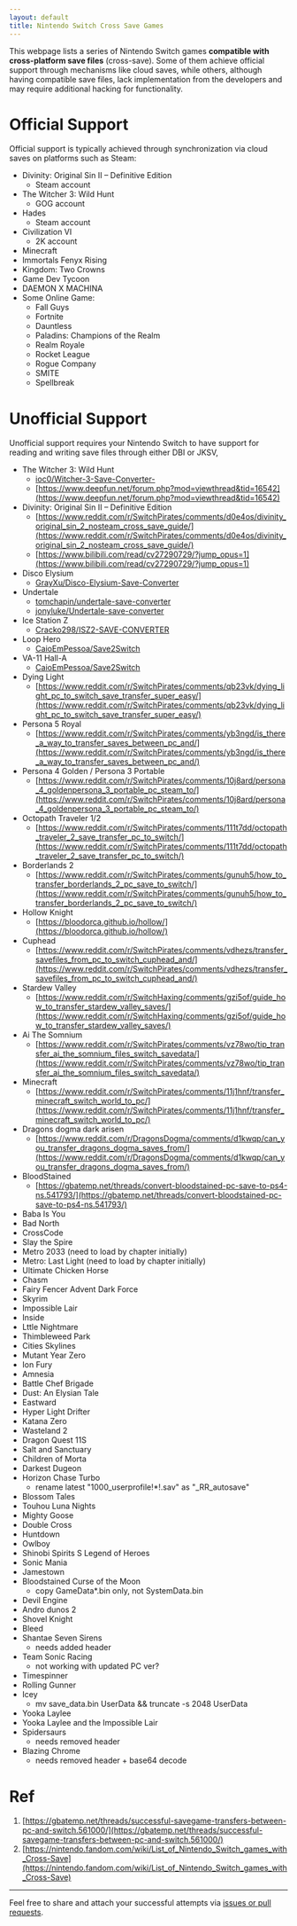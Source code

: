 ```yaml
---
layout: default
title: Nintendo Switch Cross Save Games
---
```


This webpage lists a series of Nintendo Switch games **compatible with cross-platform save files** (cross-save). Some of them achieve official support through mechanisms like cloud saves, while others, although having compatible save files, lack implementation from the developers and may require additional hacking for functionality.

# Official Support

Official support is typically achieved through synchronization via cloud saves on platforms such as Steam:

- Divinity: Original Sin II – Definitive Edition
  - Steam account
- The Witcher 3: Wild Hunt
  - GOG account
- Hades
  - Steam account
- Civilization VI
  - 2K account
- Minecraft
- Immortals Fenyx Rising
- Kingdom: Two Crowns
- Game Dev Tycoon
- DAEMON X MACHINA
- Some Online Game:
  - Fall Guys
  - Fortnite
  - Dauntless
  - Paladins: Champions of the Realm
  - Realm Royale
  - Rocket League
  - Rogue Company
  - SMITE
  - Spellbreak

# Unofficial Support

Unofficial support requires your Nintendo Switch to have support for reading and writing save files through either DBI or JKSV,

- The Witcher 3: Wild Hunt
  - [ioc0/Witcher-3-Save-Converter-](https://github.com/ioc0/Witcher-3-Save-Converter-)
  - [https://www.deepfun.net/forum.php?mod=viewthread&tid=16542](https://www.deepfun.net/forum.php?mod=viewthread&tid=16542)
- Divinity: Original Sin II – Definitive Edition
  - [https://www.reddit.com/r/SwitchPirates/comments/d0e4os/divinity_original_sin_2_nosteam_cross_save_guide/](https://www.reddit.com/r/SwitchPirates/comments/d0e4os/divinity_original_sin_2_nosteam_cross_save_guide/)
  - [https://www.bilibili.com/read/cv27290729/?jump_opus=1](https://www.bilibili.com/read/cv27290729/?jump_opus=1)
- Disco Elysium
  - [GrayXu/Disco-Elysium-Save-Converter](https://github.com/GrayXu/Disco-Elysium-Save-Converter)
- Undertale
  - [tomchapin/undertale-save-converter](https://github.com/tomchapin/undertale-save-converter)
  - [jonyluke/Undertale-save-converter](https://github.com/jonyluke/Undertale-save-converter)
- Ice Station Z
  - [Cracko298/ISZ2-SAVE-CONVERTER](https://github.com/Cracko298/ISZ2-SAVE-CONVERTER)
- Loop Hero
  - [CaioEmPessoa/Save2Switch](https://github.com/CaioEmPessoa/Save2Switch)
- VA-11 Hall-A
  - [CaioEmPessoa/Save2Switch](https://github.com/CaioEmPessoa/Save2Switch)
- Dying Light
  - [https://www.reddit.com/r/SwitchPirates/comments/qb23vk/dying_light_pc_to_switch_save_transfer_super_easy/](https://www.reddit.com/r/SwitchPirates/comments/qb23vk/dying_light_pc_to_switch_save_transfer_super_easy/)
- Persona 5 Royal
  - [https://www.reddit.com/r/SwitchPirates/comments/yb3ngd/is_there_a_way_to_transfer_saves_between_pc_and/](https://www.reddit.com/r/SwitchPirates/comments/yb3ngd/is_there_a_way_to_transfer_saves_between_pc_and/)
- Persona 4 Golden / Persona 3 Portable
  - [https://www.reddit.com/r/SwitchPirates/comments/10j8ard/persona_4_goldenpersona_3_portable_pc_steam_to/](https://www.reddit.com/r/SwitchPirates/comments/10j8ard/persona_4_goldenpersona_3_portable_pc_steam_to/)
- Octopath Traveler 1/2
  - [https://www.reddit.com/r/SwitchPirates/comments/111t7dd/octopath_traveler_2_save_transfer_pc_to_switch/](https://www.reddit.com/r/SwitchPirates/comments/111t7dd/octopath_traveler_2_save_transfer_pc_to_switch/)
- Borderlands 2
  - [https://www.reddit.com/r/SwitchPirates/comments/gunuh5/how_to_transfer_borderlands_2_pc_save_to_switch/](https://www.reddit.com/r/SwitchPirates/comments/gunuh5/how_to_transfer_borderlands_2_pc_save_to_switch/)
- Hollow Knight
  - [https://bloodorca.github.io/hollow/](https://bloodorca.github.io/hollow/)
- Cuphead
  - [https://www.reddit.com/r/SwitchPirates/comments/vdhezs/transfer_savefiles_from_pc_to_switch_cuphead_and/](https://www.reddit.com/r/SwitchPirates/comments/vdhezs/transfer_savefiles_from_pc_to_switch_cuphead_and/)
- Stardew Valley
  - [https://www.reddit.com/r/SwitchHaxing/comments/gzi5of/guide_how_to_transfer_stardew_valley_saves/](https://www.reddit.com/r/SwitchHaxing/comments/gzi5of/guide_how_to_transfer_stardew_valley_saves/)
- Ai The Somnium
  - [https://www.reddit.com/r/SwitchPirates/comments/vz78wo/tip_transfer_ai_the_somnium_files_switch_savedata/](https://www.reddit.com/r/SwitchPirates/comments/vz78wo/tip_transfer_ai_the_somnium_files_switch_savedata/)
- Minecraft
  - [https://www.reddit.com/r/SwitchPirates/comments/11j1hnf/transfer_minecraft_switch_world_to_pc/](https://www.reddit.com/r/SwitchPirates/comments/11j1hnf/transfer_minecraft_switch_world_to_pc/)
- Dragons dogma dark arisen
  - [https://www.reddit.com/r/DragonsDogma/comments/d1kwqp/can_you_transfer_dragons_dogma_saves_from/](https://www.reddit.com/r/DragonsDogma/comments/d1kwqp/can_you_transfer_dragons_dogma_saves_from/)
- BloodStained
  - [https://gbatemp.net/threads/convert-bloodstained-pc-save-to-ps4-ns.541793/](https://gbatemp.net/threads/convert-bloodstained-pc-save-to-ps4-ns.541793/)
- Baba Is You
- Bad North
- CrossCode
- Slay the Spire
- Metro 2033 (need to load by chapter initially)
- Metro: Last Light (need to load by chapter initially)
- Ultimate Chicken Horse
- Chasm
- Fairy Fencer Advent Dark Force
- Skyrim
- Impossible Lair
- Inside
- Lttle Nightmare
- Thimbleweed Park
- Cities Skylines
- Mutant Year Zero
- Ion Fury
- Amnesia
- Battle Chef Brigade
- Dust: An Elysian Tale
- Eastward
- Hyper Light Drifter
- Katana Zero
- Wasteland 2
- Dragon Quest 11S
- Salt and Sanctuary
- Children of Morta
- Darkest Dugeon
- Horizon Chase Turbo 
  - rename latest "1000_userprofile!*!.sav" as "_RR_autosave"
- Blossom Tales
- Touhou Luna Nights
- Mighty Goose
- Double Cross
- Huntdown
- Owlboy
- Shinobi Spirits S Legend of Heroes
- Sonic Mania
- Jamestown
- Bloodstained Curse of the Moon 
  - copy GameData*.bin only, not SystemData.bin
- Devil Engine
- Andro dunos 2
- Shovel Knight
- Bleed
- Shantae Seven Sirens
  - needs added header
- Team Sonic Racing
  - not working with updated PC ver?
- Timespinner
- Rolling Gunner
- Icey
  - mv save_data.bin UserData && truncate -s 2048 UserData
- Yooka Laylee
- Yooka Laylee and the Impossible Lair
- Spidersaurs
  - needs removed header
- Blazing Chrome
  - needs removed header + base64 decode

# Ref

1. [https://gbatemp.net/threads/successful-savegame-transfers-between-pc-and-switch.561000/](https://gbatemp.net/threads/successful-savegame-transfers-between-pc-and-switch.561000/)
2. [https://nintendo.fandom.com/wiki/List_of_Nintendo_Switch_games_with_Cross-Save](https://nintendo.fandom.com/wiki/List_of_Nintendo_Switch_games_with_Cross-Save)

---

Feel free to share and attach your successful attempts via [issues or pull requests](https://github.com/NS-cross-save-games/ns-cross-save-games.github.io).
